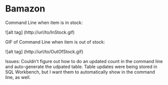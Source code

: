 # Bamazon

Command Line when item is in stock:

![alt tag] (http://url/to/InStock.gif)


GIF of Command Line when item is out of stock:

![alt tag] (http://url/to/OutOfStock.gif)


Issues: Couldn't figure out how to do an updated count in the command line and auto-generate the udpated table. Table updates were being stored in SQL Workbench, but I want them to automatically show in the command line, as well.

